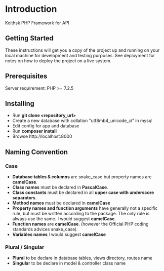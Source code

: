 # Introduction

Keithsk PHP Framework for API


## Getting Started

These instructions will get you a copy of the project up and running on your local machine for development and testing purposes. See deployment for notes on how to deploy the project on a live system.


## Prerequisites

Server requirement: 
PHP >= 7.2.5


## Installing

* Run **git clone <repository_url>**
* Create a new database with collation "utf8mb4_unicode_ci" in mysql
* Edit config for app and database
* Run **composer install**
* Browse http://localhost:8000


## Naming Convention

### Case

* **Database tables & columns** are snake_case but property names are **camelCase**.
* **Class names** must be declared in **PascalCase**.
* **Class constants** must be declared in all **upper case with underscore separators**.
* **Method names** must be declared in **camelCase**
* **Property names and function arguments** have generally not a specific rule, but must be written according to the package. The only rule is: always use the same. I would suggest **camelCase**.
* **Function names** are **camelCase**. (however the Official PHP coding standards advices snake_case).
* **Variables names** I would suggest **camelCase**

### Plural / Singular

* **Plural** to be declare in database tables, views directory, routes name
* **Singular** to be declare in model & controller class name
